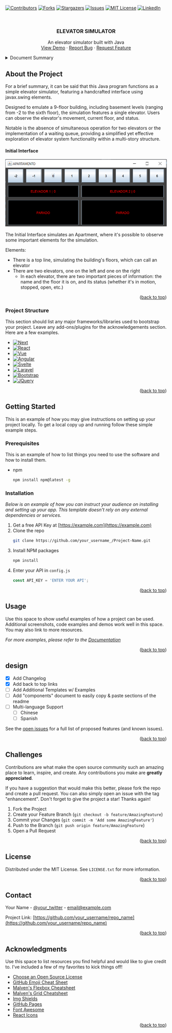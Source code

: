<!-- Improved compatibility of back to top link: See: https://github.com/OZimbres/Java-Elevator/pull/73 -->
<a name="readme-top" id="readme-top"></a>
<!--
*** Thanks for checking out the Best-README-Template. If you have a suggestion
*** that would make this better, please fork the repo and create a pull request
*** or simply open an issue with the tag "enhancement".
*** Don't forget to give the project a star!
*** Thanks again! Now go create something AMAZING! :D
-->



<!-- PROJECT SHIELDS -->
<!--
*** I'm using markdown "reference style" links for readability.
*** Reference links are enclosed in brackets [ ] instead of parentheses ( ).
*** See the bottom of this document for the declaration of the reference variables
*** for contributors-url, forks-url, etc. This is an optional, concise syntax you may use.
*** https://www.markdownguide.org/basic-syntax/#reference-style-links
-->
[![Contributors][contributors-shield]][contributors-url]
[![Forks][forks-shield]][forks-url]
[![Stargazers][stars-shield]][stars-url]
[![Issues][issues-shield]][issues-url]
[![MIT License][license-shield]][license-url]
[![LinkedIn][linkedin-shield]][linkedin-url]



<!-- PROJECT LOGO -->
<br />
<div align="center">
  <h3 align="center">ELEVATOR SIMULATOR</h3>

  <p align="center">
    An elevator simulator built with Java
    <br />
    <a href="https://github.com/OZimbres/Java-Elevator">View Demo</a>
    ·
    <a href="https://github.com/OZimbres/Java-Elevator/issues">Report Bug</a>
    ·
    <a href="https://github.com/OZimbres/Java-Elevator/issues">Request Feature</a>
  </p>
</div>



<!-- TABLE OF CONTENTS -->
<details>
  <summary>Document Summary</summary>
  <ol>
    <li>
      <a href="#about-the-project">About the Project</a>
      <ul>
        <li><a href="#project-structure">Project Structure</a></li>
      </ul>
    </li>
    <li>
      <a href="#getting-started">Getting Started</a>
      <ul>
        <li><a href="#prerequisites">Prerequisites</a></li>
        <li><a href="#installation">Installation</a></li>
      </ul>
    </li>
    <li><a href="#usage">Usage</a></li> <!--HOW TO USE-->
    <li><a href="#design">Design</a></li>
    <li><a href="#challenges">Challenges</a></li>
    <li><a href="#license">License</a></li>
    <li><a href="#contact">Contact</a></li>
    <li><a href="#acknowledgments">Acknowledgments</a></li>
  </ol>
</details>



<!-- About the Project -->
## About the Project

<p>
  For a brief summary, it can be said that this Java program functions as a simple elevator simulator, featuring a handcrafted interface using javax.swing elements.
</p>
<p>
  Designed to emulate a 9-floor building, including basement levels (ranging from -2 to the sixth floor), the simulation features a single elevator. Users can observe the elevator's movement, current floor, and status.
</p>
<p>
  Notable is the absence of simultaneous operation for two elevators or the implementation of a waiting queue, providing a simplified yet effective exploration of elevator system functionality within a multi-story structure.
</p>

<h4>Initial Interface</h4>

![Product Name Screen Shot][product-screenshot]

The Initial Interface simulates an Apartment, where it's possible to observe some important elements for the simulation.

Elements:
* There is a top line, simulating the building's floors, which can call an elevator
* There are two elevators, one on the left and one on the right
  * In each elevator, there are two important pieces of information: the name and the floor it is on, and its status (whether it's in motion, stopped, open, etc.)

<p align="right">(<a href="#readme-top">back to top</a>)</p>



### Project Structure

This section should list any major frameworks/libraries used to bootstrap your project. Leave any add-ons/plugins for the acknowledgements section. Here are a few examples.

* [![Next][Next.js]][Next-url]
* [![React][React.js]][React-url]
* [![Vue][Vue.js]][Vue-url]
* [![Angular][Angular.io]][Angular-url]
* [![Svelte][Svelte.dev]][Svelte-url]
* [![Laravel][Laravel.com]][Laravel-url]
* [![Bootstrap][Bootstrap.com]][Bootstrap-url]
* [![JQuery][JQuery.com]][JQuery-url]

<p align="right">(<a href="#readme-top">back to top</a>)</p>



<!-- GETTING STARTED -->
## Getting Started

This is an example of how you may give instructions on setting up your project locally.
To get a local copy up and running follow these simple example steps.

### Prerequisites

This is an example of how to list things you need to use the software and how to install them.
* npm
  ```sh
  npm install npm@latest -g
  ```

### Installation

_Below is an example of how you can instruct your audience on installing and setting up your app. This template doesn't rely on any external dependencies or services._

1. Get a free API Key at [https://example.com](https://example.com)
2. Clone the repo
   ```sh
   git clone https://github.com/your_username_/Project-Name.git
   ```
3. Install NPM packages
   ```sh
   npm install
   ```
4. Enter your API in `config.js`
   ```js
   const API_KEY = 'ENTER YOUR API';
   ```

<p align="right">(<a href="#readme-top">back to top</a>)</p>



<!-- USAGE EXAMPLES -->
## Usage

Use this space to show useful examples of how a project can be used. Additional screenshots, code examples and demos work well in this space. You may also link to more resources.

_For more examples, please refer to the [Documentation](https://example.com)_

<p align="right">(<a href="#readme-top">back to top</a>)</p>



<!-- design -->
## design

- [x] Add Changelog
- [x] Add back to top links
- [ ] Add Additional Templates w/ Examples
- [ ] Add "components" document to easily copy & paste sections of the readme
- [ ] Multi-language Support
    - [ ] Chinese
    - [ ] Spanish

See the [open issues](https://github.com/OZimbres/Java-Elevator/issues) for a full list of proposed features (and known issues).

<p align="right">(<a href="#readme-top">back to top</a>)</p>



<!-- challenges -->
## Challenges

Contributions are what make the open source community such an amazing place to learn, inspire, and create. Any contributions you make are **greatly appreciated**.

If you have a suggestion that would make this better, please fork the repo and create a pull request. You can also simply open an issue with the tag "enhancement".
Don't forget to give the project a star! Thanks again!

1. Fork the Project
2. Create your Feature Branch (`git checkout -b feature/AmazingFeature`)
3. Commit your Changes (`git commit -m 'Add some AmazingFeature'`)
4. Push to the Branch (`git push origin feature/AmazingFeature`)
5. Open a Pull Request

<p align="right">(<a href="#readme-top">back to top</a>)</p>



<!-- LICENSE -->
## License

Distributed under the MIT License. See `LICENSE.txt` for more information.

<p align="right">(<a href="#readme-top">back to top</a>)</p>



<!-- CONTACT -->
## Contact

Your Name - [@your_twitter](https://twitter.com/your_username) - email@example.com

Project Link: [https://github.com/your_username/repo_name](https://github.com/your_username/repo_name)

<p align="right">(<a href="#readme-top">back to top</a>)</p>



<!-- ACKNOWLEDGMENTS -->
## Acknowledgments

Use this space to list resources you find helpful and would like to give credit to. I've included a few of my favorites to kick things off!

* [Choose an Open Source License](https://choosealicense.com)
* [GitHub Emoji Cheat Sheet](https://www.webpagefx.com/tools/emoji-cheat-sheet)
* [Malven's Flexbox Cheatsheet](https://flexbox.malven.co/)
* [Malven's Grid Cheatsheet](https://grid.malven.co/)
* [Img Shields](https://shields.io)
* [GitHub Pages](https://pages.github.com)
* [Font Awesome](https://fontawesome.com)
* [React Icons](https://react-icons.github.io/react-icons/search)

<p align="right">(<a href="#readme-top">back to top</a>)</p>



<!-- MARKDOWN LINKS & IMAGES -->
<!-- https://www.markdownguide.org/basic-syntax/#reference-style-links -->
[contributors-shield]: https://img.shields.io/github/contributors/OZimbres/Java-Elevator.svg?style=for-the-badge
[contributors-url]: https://github.com/OZimbres/Java-Elevator/graphs/contributors
[forks-shield]: https://img.shields.io/github/forks/OZimbres/Java-Elevator.svg?style=for-the-badge
[forks-url]: https://github.com/OZimbres/Java-Elevator/network/members
[stars-shield]: https://img.shields.io/github/stars/OZimbres/Java-Elevator.svg?style=for-the-badge
[stars-url]: https://github.com/OZimbres/Java-Elevator/stargazers
[issues-shield]: https://img.shields.io/github/issues/OZimbres/Java-Elevator.svg?style=for-the-badge
[issues-url]: https://github.com/OZimbres/Java-Elevator/issues
[license-shield]: https://img.shields.io/github/license/OZimbres/Java-Elevator.svg?style=for-the-badge
[license-url]: https://github.com/OZimbres/Java-Elevator/blob/master/LICENSE.txt
[linkedin-shield]: https://img.shields.io/badge/-LinkedIn-black.svg?style=for-the-badge&logo=linkedin&colorB=555
[linkedin-url]: https://www.linkedin.com/in/lorenzo-oliveira-zimbres-818724229/

<!--Screenshot da interface principal-->
[product-screenshot]: readmeContent/interfacePrincipal.png

[Next.js]: https://img.shields.io/badge/next.js-000000?style=for-the-badge&logo=nextdotjs&logoColor=white
[Next-url]: https://nextjs.org/
[React.js]: https://img.shields.io/badge/React-20232A?style=for-the-badge&logo=react&logoColor=61DAFB
[React-url]: https://reactjs.org/
[Vue.js]: https://img.shields.io/badge/Vue.js-35495E?style=for-the-badge&logo=vuedotjs&logoColor=4FC08D
[Vue-url]: https://vuejs.org/
[Angular.io]: https://img.shields.io/badge/Angular-DD0031?style=for-the-badge&logo=angular&logoColor=white
[Angular-url]: https://angular.io/
[Svelte.dev]: https://img.shields.io/badge/Svelte-4A4A55?style=for-the-badge&logo=svelte&logoColor=FF3E00
[Svelte-url]: https://svelte.dev/
[Laravel.com]: https://img.shields.io/badge/Laravel-FF2D20?style=for-the-badge&logo=laravel&logoColor=white
[Laravel-url]: https://laravel.com
[Bootstrap.com]: https://img.shields.io/badge/Bootstrap-563D7C?style=for-the-badge&logo=bootstrap&logoColor=white
[Bootstrap-url]: https://getbootstrap.com
[JQuery.com]: https://img.shields.io/badge/jQuery-0769AD?style=for-the-badge&logo=jquery&logoColor=white
[JQuery-url]: https://jquery.com 
